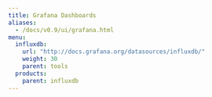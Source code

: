 ```yaml
---
title: Grafana Dashboards
aliases:
  - /docs/v0.9/ui/grafana.html
menu:
  influxdb:
    url: "http://docs.grafana.org/datasources/influxdb/"
    weight: 30
    parent: tools
  products:
    parent: influxdb
---
```

